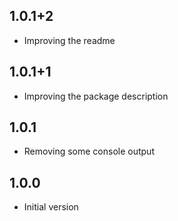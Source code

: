 ## 1.0.1+2
- Improving the readme

## 1.0.1+1
- Improving the package description

## 1.0.1
- Removing some console output

## 1.0.0
- Initial version